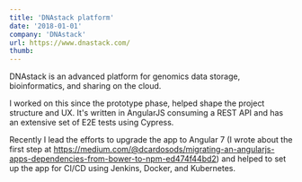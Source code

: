 ```yaml
---
title: 'DNAstack platform'
date: '2018-01-01'
company: 'DNAstack'
url: https://www.dnastack.com/
thumb: 
---
```


DNAstack is an advanced platform for genomics data storage, bioinformatics, and sharing on the cloud.

I worked on this since the prototype phase, helped shape the project structure and UX. It's written in AngularJS consuming a REST API and has an extensive set of E2E tests using Cypress.

Recently I lead the efforts to upgrade the app to Angular 7 (I wrote about the first step at https://medium.com/@dcardosods/migrating-an-angularjs-apps-dependencies-from-bower-to-npm-ed474f44bd2) and helped to set up the app for CI/CD using Jenkins, Docker, and Kubernetes.
